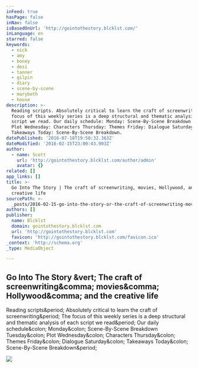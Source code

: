 ```yaml
---
inFeed: true
hasPage: false
inNav: false
isBasedOnUrl: 'http://gointothestory.blcklst.com/'
inLanguage: en
starred: false
keywords:
  - nick
  - amy
  - boney
  - desi
  - tanner
  - gilpin
  - diary
  - scene-by-scene
  - marybeth
  - house
description: >-
  Reading scripts. Absolutely critical to learn the craft of screenwriting. The
  focus of this weekly series is a deep structural and thematic analysis of each
  script we read. Our daily schedule: Monday: Scene-By-Scene Breakdown Tuesday:
  Plot Wednesday: Characters Thursday: Themes Friday: Dialogue Saturday:
  Takeaways Today: Scene-By-Scene Breakdown.
datePublished: '2016-07-18T19:50:32.363Z'
dateModified: '2016-02-15T23:00:43.903Z'
author:
  - name: Scott
    url: 'http://gointothestory.blcklst.com/author/admin'
    avatar: {}
related: []
app_links: []
title: >-
  Go Into The Story | The craft of screenwriting, movies, Hollywood, and the
  creative life
sourcePath: >-
  _posts/2016-02-15-go-into-the-story-or-the-craft-of-screenwriting-movies-holl.md
authors: []
publisher:
  name: Blcklst
  domain: gointothestory.blcklst.com
  url: 'http://gointothestory.blcklst.com'
  favicon: 'http://gointothestory.blcklst.com/favicon.ico'
_context: 'http://schema.org'
_type: MediaObject

---
```

<article style=""><h1>Go Into The Story &amp;vert; The craft of screenwriting&amp;comma; movies&amp;comma; Hollywood&amp;comma; and the creative life</h1><p>Reading scripts&amp;period; Absolutely critical to learn the craft of screenwriting&amp;period; The focus of this weekly series is a deep structural and thematic analysis of each script we read&amp;period; Our daily schedule&amp;colon; Monday&amp;colon; Scene-By-Scene Breakdown Tuesday&amp;colon; Plot Wednesday&amp;colon; Characters Thursday&amp;colon; Themes Friday&amp;colon; Dialogue Saturday&amp;colon; Takeaways Today&amp;colon; Scene-By-Scene Breakdown&amp;period;</p><img src="http://pmcvariety.files.wordpress.com/2014/10/gonegirl_pike.jpg" /></article>
